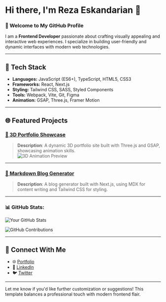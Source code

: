 # Hi there, I'm Reza Eskandarian 👋

### 🌟 Welcome to My GitHub Profile

I am a **Frontend Developer** passionate about crafting visually appealing and interactive web experiences. I specialize in building user-friendly and dynamic interfaces with modern web technologies.

---

## 🚀 Tech Stack
- **Languages:** JavaScript (ES6+), TypeScript, HTML5, CSS3
- **Frameworks:** React, Next.js
- **Styling:** Tailwind CSS, SASS, Styled Components
- **Tools:** Webpack, Vite, Git, Figma
- **Animation:** GSAP, Three.js, Framer Motion

---

## 🌐 Featured Projects

### [🌌 3D Portfolio Showcase](https://codepen.io/VoXelo/pen/YPKNbLM)
> **Description**: A dynamic 3D portfolio site built with Three.js and GSAP, showcasing animation skills.  
![3D Animation Preview](https://your-live-preview-gif-or-image-link.com)

---

### [📘 Markdown Blog Generator](https://your-live-project-link.com)
> **Description**: A blog generator built with Next.js, using MDX for content writing and Tailwind CSS for styling.

---

### 📊 GitHub Stats:
![Your GitHub Stats](https://github-readme-stats.vercel.app/api?username=your-username&show_icons=true&theme=radical)

![GitHub Contributions](https://github-readme-streak-stats.herokuapp.com/?user=your-username&theme=radical)

---

## 🔗 Connect With Me
- 🌐 [Portfolio](https://your-portfolio-link.com)
- 💼 [LinkedIn](https://linkedin.com/in/your-profile)
- 🐦 [Twitter](https://twitter.com/your-profile)

---

Let me know if you'd like further customization or suggestions! This template balances a professional touch with modern frontend flair.

